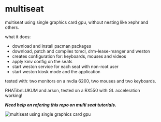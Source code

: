 # multiseat
multiseat using single graphics card gpu, without nesting like xephr and others.

what it does:
- download and install pacman packages
- download, patch and compiles tomcl, drm-lease-manger and weston
- creates configuration for: keyboards, mouses and videos
- apply kmv config on the seats
- start weston service for each seat with non-root user
- start weston kiosk mode and the application 

tested with: two monitors on a nvdia 6200, two mouses and two keyboards.

RHATibnLUKUM and arson, tested on a RX550 with GL acceleration working! 

***Need help on refering this repo on multi seat tutorials.***

![multiseat using single graphics card gpu](https://github.com/garlett/multiseat/raw/main/not%20nested%20multiseat%20using%20single%20graphics%20card%20gpu.jpg?raw=true)
